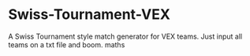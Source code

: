 # Swiss-Tournament-VEX
A Swiss Tournament style match generator for VEX teams. Just input all teams on a txt file and boom. maths
